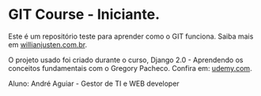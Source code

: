 # GIT Course - Iniciante.

Este é um repositório teste para aprender como o GIT funciona.
Saiba mais em [willianjusten.com.br](http://willianjusten.com.br).

O projeto usado foi criado durante o curso, Django 2.0 - Aprendendo os conceitos fundamentais com o Gregory Pacheco.
Confira em: [udemy.com](https://www.udemy.com/course/django-20-aprendendo-os-conceitos-fundamentais/).


Aluno: André Aguiar - Gestor de TI e WEB developer


